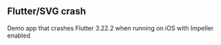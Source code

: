 ## Flutter/SVG crash

Demo app that crashes Flutter 3.22.2 when running on iOS with Impeller enabled
